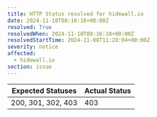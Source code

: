 ```yaml
---
title: HTTP Status resolved for hidewall.io
date: 2024-11-10T08:16:18+00:00Z
resolved: True
resolvedWhen: 2024-11-10T08:16:18+00:00Z
resolvedStartTime: 2024-11-08T11:28:04+00:00Z
severity: notice
affected:
  - hidewall.io
section: issue
---
```


| Expected Statuses | Actual Status  |
|-------------------|----------------|
| 200, 301, 302, 403 | 403 |
